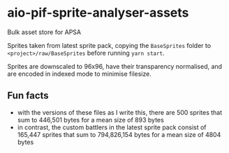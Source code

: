 # aio-pif-sprite-analyser-assets
Bulk asset store for APSA

Sprites taken from latest sprite pack, copying the `BaseSprites` folder to `<project>/raw/BaseSprites` before running `yarn start`.

Sprites are downscaled to 96x96, have their transparency normalised, and are encoded in indexed mode to minimise filesize.

## Fun facts
- with the versions of these files as I write this, there are 500 sprites that sum to 446,501 bytes for a mean size of 893 bytes
- in contrast, the custom battlers in the latest sprite pack consist of 165,447 sprites that sum to 794,826,154 bytes for a mean size of 4804 bytes
